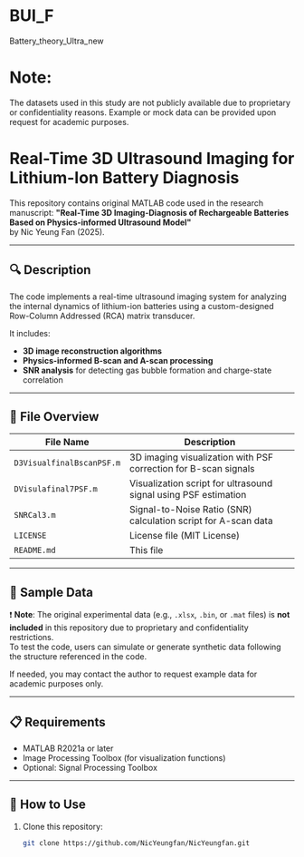 # BUI_F
Battery_theory_Ultra_new
# Note: 
The datasets used in this study are not publicly available due to proprietary or confidentiality reasons. Example or mock data can be provided upon request for academic purposes.
# Real-Time 3D Ultrasound Imaging for Lithium-Ion Battery Diagnosis

This repository contains original MATLAB code used in the research manuscript:
**"Real-Time 3D Imaging-Diagnosis of Rechargeable Batteries Based on Physics-informed Ultrasound Model"**  
by Nic Yeung Fan (2025).

---

## 🔍 Description

The code implements a real-time ultrasound imaging system for analyzing the internal dynamics of lithium-ion batteries using a custom-designed Row-Column Addressed (RCA) matrix transducer.

It includes:
- **3D image reconstruction algorithms**
- **Physics-informed B-scan and A-scan processing**
- **SNR analysis** for detecting gas bubble formation and charge-state correlation

---

## 📂 File Overview

| File Name              | Description |
|------------------------|-------------|
| `D3VisualfinalBscanPSF.m` | 3D imaging visualization with PSF correction for B-scan signals |
| `DVisulafinal7PSF.m`      | Visualization script for ultrasound signal using PSF estimation |
| `SNRCal3.m`               | Signal-to-Noise Ratio (SNR) calculation script for A-scan data |
| `LICENSE`                 | License file (MIT License) |
| `README.md`              | This file |

---

## 🧪 Sample Data

❗ **Note**: The original experimental data (e.g., `.xlsx`, `.bin`, or `.mat` files) is **not included** in this repository due to proprietary and confidentiality restrictions.  
To test the code, users can simulate or generate synthetic data following the structure referenced in the code.

If needed, you may contact the author to request example data for academic purposes only.

---

## 📋 Requirements

- MATLAB R2021a or later
- Image Processing Toolbox (for visualization functions)
- Optional: Signal Processing Toolbox

---

## 🚀 How to Use

1. Clone this repository:
   ```bash
   git clone https://github.com/NicYeungfan/NicYeungfan.git

